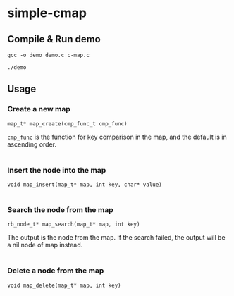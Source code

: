 # simple-cmap
## Compile & Run demo
`gcc -o demo demo.c c-map.c`

`./demo`
## Usage
### Create a new map
`map_t* map_create(cmp_func_t cmp_func)`

`cmp_func` is the function for key comparison in the map, and the default is in ascending order.  
<br>
### Insert the node into the map
`void map_insert(map_t* map, int key, char* value)`
<br><br>
### Search the node from the map
`rb_node_t* map_search(map_t* map, int key)`

The output is the node from the map. If the search failed, the output will be a nil node of map instead.  
<br>
### Delete a node from the map
`void map_delete(map_t* map, int key)`
<br>

